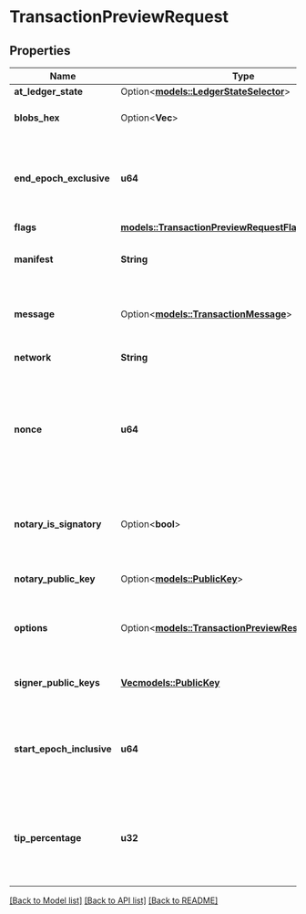# TransactionPreviewRequest

## Properties

Name | Type | Description | Notes
------------ | ------------- | ------------- | -------------
**at_ledger_state** | Option<[**models::LedgerStateSelector**](LedgerStateSelector.md)> |  | [optional]
**blobs_hex** | Option<**Vec<String>**> | An array of hex-encoded blob data (optional) | [optional]
**end_epoch_exclusive** | **u64** | An integer between `0` and `10^10`, marking the epoch at which the transaction is no longer valid | 
**flags** | [**models::TransactionPreviewRequestFlags**](TransactionPreviewRequest_flags.md) |  | 
**manifest** | **String** | A text-representation of a transaction manifest | 
**message** | Option<[**models::TransactionMessage**](TransactionMessage.md)> | An optional transaction message. Only affects the costing. | [optional]
**network** | **String** | The logical name of the network | 
**nonce** | **u64** | An integer between `0` and `2^32 - 1`, chosen to allow a unique intent to be created (to enable submitting an otherwise identical/duplicate intent).  | 
**notary_is_signatory** | Option<**bool**> | Whether the notary should count as a signatory (optional, default false) | [optional]
**notary_public_key** | Option<[**models::PublicKey**](PublicKey.md)> | The notary public key to use (optional) | [optional]
**options** | Option<[**models::TransactionPreviewResponseOptions**](TransactionPreviewResponseOptions.md)> | A set of flags to configure the response of the transaction preview. | [optional]
**signer_public_keys** | [**Vec<models::PublicKey>**](PublicKey.md) | A list of public keys to be used as transaction signers | 
**start_epoch_inclusive** | **u64** | An integer between `0` and `10^10`, marking the epoch at which the transaction starts being valid | 
**tip_percentage** | **u32** | An integer between `0` and `65535`, giving the validator tip as a percentage amount. A value of `1` corresponds to 1% of the fee. | 

[[Back to Model list]](../README.md#documentation-for-models) [[Back to API list]](../README.md#documentation-for-api-endpoints) [[Back to README]](../README.md)


